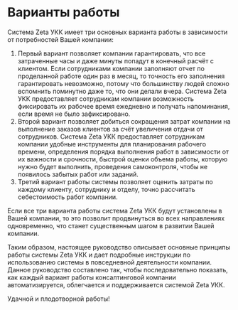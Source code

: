 # Варианты работы

Система Zeta УКК имеет три основных варианта работы в зависимости от потребностей Вашей компании:

1. Первый вариант позволяет компании гарантировать, что все затраченные часы и даже минуты попадут в конечный расчёт с клиентом. Если сотрудниками компании заполняют отчет по проделанной работе один раз в месяц, то точность его заполнения гарантировать невозможно, потому что большинству людей сложно вспомнить поминутно даже то, что они делали вчера. Система Zeta УКК предоставляет сотрудникам компании возможность фиксировать их рабочее время ежедневно и получать напоминания, если время не было зафиксировано.
2. Второй вариант позволяет добиться сокращения затрат компании на выполнение заказов клиентов за счёт увеличения отдачи от сотрудников. Система Zeta УКК предоставляет сотрудникам компании удобные инструменты для планирования рабочего времени, определения порядка выполнения работ в зависимости от их важности и срочности, быстрой оценки объема работы, которую нужно будет выполнить, проведения самоконтроля, чтобы не появилось забытых работ или заданий. 
3. Третий вариант работы системы позволяет оценить затраты по каждому клиенту, сотруднику и отделу, точно рассчитать себестоимость работ компании.

Если все три варианта работы система Zeta УКК будут установлены в Вашей компании, то это позволит продвинуться во всех направлениях одновременно, что станет существенным шагом в развитии Вашей компании.

Таким образом, настоящее руководство описывает основные принципы работы системы Zeta УКК и дает подробные инструкции по использованию системы в повседневной деятельности компании. Данное руководство составлено так, чтобы последовательно показать, как каждый вариант работы консалтинговой компании автоматизируется, облегчается и поддерживается системой Zeta УКК.

Удачной и плодотворной работы!

